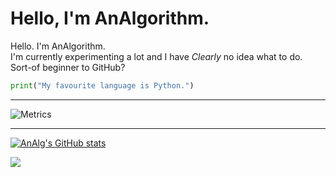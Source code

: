 # Hello, I'm AnAlgorithm.

Hello. I'm AnAlgorithm. <br>
I'm currently experimenting a lot and I have *Clearly* no idea what to do. <br>
Sort-of beginner to GitHub? <br>

```python
print("My favourite language is Python.")
```
<hr>

![Metrics](https://metrics.lecoq.io/AnAlgorithm?template=classic&achievements=1&achievements.threshold=C&achievements.secrets=true&achievements.display=detailed&achievements.limit=3&config.timezone=Asia%2FCalcutta)

<hr>

<!-- Github Stats card and stuff -->
[![AnAlg's GitHub stats](https://github-readme-stats.vercel.app/api?username=AnAlgorithm&theme=github_dark)](https://github.com/analgorithm/AnAlgorithm)

<a href="https://github.com/analgorithm/bork-bork-bork">
  <img align="left" src="https://github-readme-stats.vercel.app/api/pin/?username=analgorithm&repo=bork-bork-bork&theme=github_dark"/>
</a>
